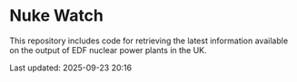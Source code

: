 # Nuke Watch

This repository includes code for retrieving the latest information available on the output of EDF nuclear power plants in the UK.

Last updated: 2025-09-23 20:16